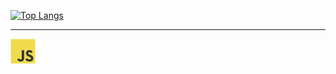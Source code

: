 [![Top Langs](https://github-readme-stats.vercel.app/api/top-langs/?username=Milaan1337)](https://github.com/anuraghazra/github-readme-stats)</div>
<hr>
<img src = "https://github.com/devicons/devicon/blob/master/icons/javascript/javascript-original.svg" title = "Javascript" width = "40px" height = "40px"/>

